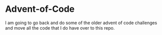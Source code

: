 # Advent-of-Code

I am going to go back and do some of the older advent of code challenges and move all the code that I do have over to this repo.
